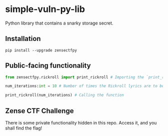 # simple-vuln-py-lib
Python library that contains a snarky storage secret.

## Installation
`pip install --upgrade zensectfpy`

## Public-facing functionality
```py
from zensectfpy.rickroll import print_rickroll # Importing the `print_rickroll` function

num_iterations:int = 10 # Number of times the Rickroll lyrics are to be printed

print_rickroll(num_iterations) # Calling the function
```

## Zense CTF Challenge
There is some private functionality hidden in this repo. Access it, and you shall find the flag!